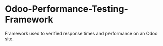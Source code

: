 # Odoo-Performance-Testing-Framework
Framework used to verified response times and performance on an Odoo site.
